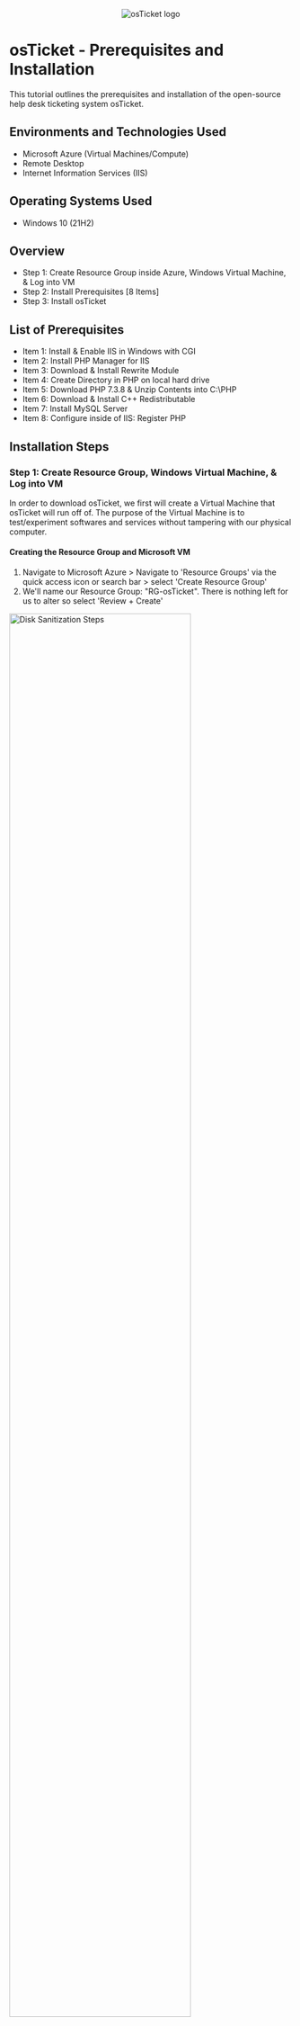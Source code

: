 <p align="center">
<img src="https://i.imgur.com/Clzj7Xs.png" alt="osTicket logo"/>
</p>

<h1>osTicket - Prerequisites and Installation</h1>
This tutorial outlines the prerequisites and installation of the open-source help desk ticketing system osTicket.<br />


<h2>Environments and Technologies Used</h2>

- Microsoft Azure (Virtual Machines/Compute)
- Remote Desktop
- Internet Information Services (IIS)

<h2>Operating Systems Used </h2>

- Windows 10</b> (21H2)

<h2>Overview</h2>

- Step 1: Create Resource Group inside Azure, Windows Virtual Machine, & Log into VM
- Step 2: Install Prerequisites [8 Items]
- Step 3: Install osTicket

<h2>List of Prerequisites</h2>

- Item 1: Install & Enable IIS in Windows with CGI
- Item 2: Install PHP Manager for IIS
- Item 3: Download & Install Rewrite Module
- Item 4: Create Directory in PHP on local hard drive
- Item 5: Download PHP 7.3.8 & Unzip Contents into C:\PHP
- Item 6: Download & Install C++ Redistributable
- Item 7: Install MySQL Server
- Item 8: Configure inside of IIS: Register PHP
 
<h2>Installation Steps</h2>

<h3>Step 1: Create Resource Group, Windows Virtual Machine, & Log into VM</h3>

<p>In order to download osTicket, we first will create a Virtual Machine that osTicket will run off of. The purpose of the Virtual Machine is to test/experiment softwares and services without tampering with our physical computer.</p>

<h4>Creating the Resource Group and Microsoft VM</h4>

1. Navigate to Microsoft Azure > Navigate to 'Resource Groups' via the quick access icon or search bar > select 'Create Resource Group'
2. We'll name our Resource Group: "RG-osTicket". There is nothing left for us to alter so select 'Review + Create'


<img src="https://i.imgur.com/a5aZTph.png" height="80%" width="80%" alt="Disk Sanitization Steps"/>

3. Navigate to 'Virtual Machines' within Azure via quick access icon or search bar > select 'Create Virtual Machine'
4. Within the Virtual Machine portal, we will make the following changes:

- Pick the resource group we just created: RG-osTicket
- Name of Virtual Machine: VM-osTicket
- Image: Windows 10 Pro, version 22H2 - x64 Gen2
- Size: 2-4 vcpus (4vcpu is okay since we’re only using 1 virtual machine and thus is free to utilize all power)
- Username/password of choice: Example username: darinstathos (Remember this username/password for later when logging into VM)
- Check Licensing Box: [X] ‘I confirm I have an eligible Windows 10/11 license with multi-tenant hosting rights.’
- Select 'Next: Disks >', 'Next: Networking >': Beside Virtual Network: We don't have a virtual network yet so Azure automatically created on for us 
- Select 'Review + Create'

<img src="https://i.imgur.com/rvLruq8.png" height="80%" width="80%" alt="Disk Sanitization Steps"/>
<img src="https://i.imgur.com/4bVd96u.png" height="80%" width="80%" alt="Disk Sanitization Steps"/>
<img src="https://i.imgur.com/DKNGchW.png" height="80%" width="80%" alt="Disk Sanitization Steps"/>

<br>

<h4>Logging into our Virtual Machine</h4>

<p>We want to access the virtual machine we just created so we can install osTicket onto our virtual machine.</p>

1. We need to copy the Public IP Address of VM-osTicket: Navigate to Azure > ‘Virtual Machines’ > VM-osTicket > Overview: Copy Public IP address to clipboard

<img src="https://i.imgur.com/nT3i4AO.png" height="80%" width="80%" alt="Disk Sanitization Steps"/>

2. WindowsOS vs MacOS:

- If you’re using Windows, click the ‘Start’ menu (Windows Icon) on desktop > search bar > Remote Desktop Connection
- This is done from the perspective of MacOS, so open/download application: Microsoft Remote Desktop > Add PC > paste Public IP Address > input ‘username/password’ from when we created the VM. (example: darinstathos)
 
<img src="https://i.imgur.com/89ySFdY.png" height="80%" width="80%" alt="Disk Sanitization Steps"/>
<img src="https://i.imgur.com/K956piz.png" height="80%" width="80%" alt="Disk Sanitization Steps"/>

<br> 

<h3>Step 2: Install Prerequisites [8 Items]</h3>  

<h4>Item 1: Install & Enable IIS in Windows with CGI</h4>

<strong>What is IIS (Internet Information Services)?</strong>

<p>IIS (Internet Information Services) is a web server software developed by Microsoft for Windows operating systems. It allows you to host and serve websites, web applications, and other web services on your Windows-based computer. IIS provides the infrastructure and tools necessary to handle HTTP requests, manage web content, and support various web technologies, making it easier to publish and manage websites on Windows servers. We need to set up IIS because osTicket runs out of a website and thus requires extra support.</p>

1. Within our Windows Virtual Machinne, right-click the 'Start Menu" (Windows icon on desktop) > select 'Run' > type 'Control' for Control Panel

<img src="https://i.imgur.com/9VWSZ5X.png" height="80%" width="80%" alt="Disk Sanitization Steps"/>

2. Select 'Programs' > Select 'Turn Windows Features On & Off'

<img src="https://i.imgur.com/VBDY12c.png" height="80%" width="80%" alt="Disk Sanitization Steps"/>

3. Enable [X] Internet Information Services > Expand [+] for 'World Wide Web Services' > Expand [+] for 'Application Developer' > [X] check 'CGI' 

<img src="https://i.imgur.com/LBwOY9T.png" height="80%" width="80%" alt="Disk Sanitization Steps"/>


<Strong>Why do we need CGI and what is PHP?</strong>

<p>This is because CGI allows us to install PHP Manager later and PHP is needed for osTicket. CGI (Common Gateway Interface) needs to be enabled on IIS (Internet Information Services) in order to install osTicket because osTicket relies on CGI scripts to process and handle certain web requests. CGI is a standard protocol that allows web servers like IIS to interact with external programs or scripts to generate dynamic content. PHP is a server-side scripting language that is widely used for web development. It is needed to run osTicket because osTicket is written in PHP and relies on PHP for its functionality. PHP allows osTicket to dynamically generate web pages, process form submissions, interact with databases, and perform various other tasks necessary for its ticketing system. It provides the underlying scripting capabilities that osTicket relies on to handle user interactions, store ticket data, and generate the appropriate responses.</p>

4. We can check that everything is working correctly by typing '127.0.0.1' into the search bar on Microsoft Edge within the VM. We can see that the default Internet Information Services webpage loads. 

<strong>Why type 127.0.0.1?</Strong>
<p>Typing '127.0.0.1' allows us to access the loopback address on our local machine. The loopback address refers to the computer itself, allowing you to access the web server or any other services running on your own machine.</p>

<img src="https://i.imgur.com/3LQN7NK.png" height="80%" width="80%" alt="Disk Sanitization Steps"/>


<br>

<h4>Item 2: Install PHP Manager for IIS</h4>

[LINK XXX -- MAKE OWN FILE WITH DOWNLOADS]

<Strong>What is PHP Manager and why is it needed for IIS/Installing osTicket later?</strong>

<p>PHP Manager is an IIS (Internet Information Services) extension for managing PHP installations on Windows servers. It is needed for installing osTicket because osTicket is written in PHP and requires a properly configured PHP environment to run.</p>

1. Use the link provided: click and download PHP manager
2. Navigate to Windows File Explorer > Downloads: it should appear there 
3. Open and install PHP manager with all default settings. Select: ‘I Agree’

<img src="https://i.imgur.com/SysOwcw.png" height="80%" width="80%" alt="Disk Sanitization Steps"/>
<img src="https://i.imgur.com/PsEKT5c.png" height="80%" width="80%" alt="Disk Sanitization Steps"/>

<br>

<h4>Item 3: Download & Install Rewrite Module</h4>

[LINK XXX -- MAKE OWN FILE WITH DOWNLOADS]

<Strong>What is a Rewrite Module and why is it needed for osTicket?</strong>

<p>osTicket requires the Rewrite Module to be installed in order to utilize URL rewriting capabilities provided by the web server. URL rewriting is a technique that allows the modification of incoming request URLs, which can be helpful for creating user-friendly and search engine optimized URLs.

The Rewrite Module, typically used with IIS (Internet Information Services), enables osTicket to transform complex or dynamic URLs into more concise and meaningful ones. This enhances the usability and aesthetics of the URLs while ensuring proper navigation and linking within the osTicket system.

By leveraging the Rewrite Module, osTicket can achieve URL structures that are easier to read, remember, and share. It improves the user experience, search engine visibility, and overall accessibility of osTicket's support ticketing system.</p>

1. Use the link provided: click and download the Rewrite Module
2. Navigate to Windows File Explorer > Downloads: it should appear there
3. Open the Application > Agree to it > Install & Close

<img src="https://i.imgur.com/jaKOscc.png" height="80%" width="80%" alt="Disk Sanitization Steps"/>
<img src="https://i.imgur.com/HH47Fxf.png" height="80%" width="80%" alt="Disk Sanitization Steps"/>

<br>

<h4>Item 4: Create Directory for PHP on the local hard drive</h4>

We want to create a PHP folder on the root of the C: Drive. This is because later we will download PHP and extract the contents into this folder. 

1. Open 'File Explorer' > select 'My PC' > Click 'C: Drive'
2. Right click inside of the C:Drive > 'New' > 'Folder' > name the folder 'PHP'

<img src="https://i.imgur.com/j6OCAhm.png" height="80%" width="80%" alt="Disk Sanitization Steps"/>
<img src="https://i.imgur.com/uVpTK8b.png" height="80%" width="80%" alt="Disk Sanitization Steps"/>

<br> 

<h4>Item 5: Download PHP 7.3.8 and Unzip Contents into C:\PHP</h4> 

[LINK XXX -- MAKE OWN FILE WITH DOWNLOADS]
 
 <Strong>Why is PHP needed for osTicket again?</strong>
 
 <p>PHP is needed for osTicket because it is the programming language in which osTicket is built. It enables osTicket to dynamically generate web pages, process form submissions, interact with databases, and provide the necessary functionality for a support ticketing system. Without PHP, osTicket would not be able to operate and deliver its ticket management capabilities to users.</p>
 
 1. Use the link provided: click and download the PHP 7.3.8 [Leave all the files as they are, just download it straight away]
 
 **Side note: If this comes up when downloading, select 'Keep' and 'Keep All'
 
<img src="https://i.imgur.com/DJmEXEB.png" height="80%" width="80%" alt="Disk Sanitization Steps"/>
 
 2. Naviagte to 'Downloads' in File Explorer > Right-click: 'Extract All'
 3. When it wants a destination to extract the contents in, we want to unzip into C:PHP folder: Click 'Browse' > 
 4. This PC > C: Drive > select 'PHP folder > 'Extract"

<img src="https://i.imgur.com/DJmEXEB.png" height="80%" width="80%" alt="Disk Sanitization Steps"/>
<img src="https://i.imgur.com/DJmEXEB.png" height="80%" width="80%" alt="Disk Sanitization Steps"/>

<br>

 <h4>Item 6: Download & Install C++ Restributable</h4>
 
 [LINK XXX -- MAKE OWN FILE WITH DOWNLOADS]
 
 <Strong>Why do we need to install Microsoft C++ Restributable in order to use osTicket?</strong>
 
<p>Microsoft C++ Redistributable software is required for installing osTicket because osTicket is built using the C++ programming language and relies on specific components provided by the Microsoft Visual C++ Redistributable packages. These packages contain essential runtime components and libraries necessary for osTicket to run smoothly and without compatibility issues. Installing the appropriate Redistributable software ensures that the required C++ dependencies are available on the system, enabling osTicket to function properly.</p>
 
1. Use the link provided: click and download VC Redist
2. Open ‘File Explorer’ > Downloads > double click to open > Agree & Install

<img src="https://i.imgur.com/DJmEXEB.png" height="80%" width="80%" alt="Disk Sanitization Steps"/>
<img src="https://i.imgur.com/DJmEXEB.png" height="80%" width="80%" alt="Disk Sanitization Steps"/>

<br>

<h4>Item 7: Install MySQL Server</h4>

 [LINK XXX -- MAKE OWN FILE WITH DOWNLOADS]
 
 <strong>What is MySQL and why is it needed to install osTicket?</strong>
 
 <p>MySQL is an open-source relational database management system (RDBMS) that is used to store and manage data. It is needed to install osTicket because osTicket requires a database to store ticket information, user data, and other related data. MySQL provides the backend storage and retrieval capabilities necessary for osTicket's ticketing system to function effectively and securely.</p>
 
 1. Use the link provided: click and download MySQL
 2. Follow the installation process. The things to take note of are:
 
 - Select 'Typical Install'
 - When the Config Wizard pops up: select 'Standard Configuration'
 - For credentials, the username is: 'root' and create a password. Password will be used later when registering/signing up for osTicket: Example password: 'Password1'
 - Select 'Execute' & 'Finish'

<img src="https://i.imgur.com/DJmEXEB.png" height="80%" width="80%" alt="Disk Sanitization Steps"/>
<img src="https://i.imgur.com/DJmEXEB.png" height="80%" width="80%" alt="Disk Sanitization Steps"/>

<br> 

<h4>Item 8: Configure IIS as Admin & Register PHP</h4>

<Strong>Why do we need to register PHP?</strong>

<p>We have downloaded PHP onto our machine, but it's not in a position to where it can be recognized by osTicket yet. Registering PHP on PHP Manager before installing osTicket is necessary to ensure that the correct PHP version and configuration are set up for osTicket. By registering PHP, PHP Manager can identify and manage the installed PHP version, extensions, and settings specific to osTicket's requirements. This ensures compatibility, performance, and proper functioning of osTicket within the IIS (Internet Information Services) environment, allowing the ticketing system to operate smoothly.</p>

1. Navigate to search bar on Windows desktop > Type 'IIS' > Right-click to 'Run As Administrator'
2. Double-click PHP manager > select 'Register New PHP Version'
3. Click the three dots icon to browse > click 'PHP' folder > PHP-CGI > select 'OK'
4. Select the VM were using within IIS > click 'Restart' (This is so the system can restart and reset with PHP now added. It is good practice to do so)

<img src="https://i.imgur.com/DJmEXEB.png" height="80%" width="80%" alt="Disk Sanitization Steps"/>
<img src="https://i.imgur.com/DJmEXEB.png" height="80%" width="80%" alt="Disk Sanitization Steps"/>
<img src="https://i.imgur.com/DJmEXEB.png" height="80%" width="80%" alt="Disk Sanitization Steps"/>
<img src="https://i.imgur.com/DJmEXEB.png" height="80%" width="80%" alt="Disk Sanitization Steps"/>

<br>

<h3>Step 3: Install osTicket</h3>

[LINK XXX -- MAKE OWN FILE WITH DOWNLOADS]

<Strong>What is osTicket and why is it useful?</strong>
osTicket is a popular open-source ticketing system that helps organizations efficiently manage customer support and inquiries. It provides a centralized platform for capturing, tracking, and resolving customer tickets, ensuring timely and effective communication. osTicket offers features such as ticket assignment, email integration, knowledge base, customizable forms, and reporting, making it useful for streamlining support processes, improving customer satisfaction, and maintaining organized customer interactions.

<h4>Downloading osTicket and Setting up IIS</h4>

1. Use the Download Link provided > Download osTicket 
2. Open 'File Explorer' > Open two Windows of File Explorer. Our goal is to Extract and Copy “Upload” folder to c:\inetpub\wwwroot:

- File Explorer 1: Navigate to 'Downloads' > osTicket > Double-click to unzip contents > You’ll see ‘Upload Folder’
- File Explorer 2: My PC > C: Drive > Inetpub > wwwroot

3. Drag and drop 'Upload' folder in wwwroot
4. Rename ‘Upload’ folder to ‘osTicket’: Right-click ‘Upload’ Folder > Rename > Rename to “osTicket”
5. Go back to IIS to now load osTicket website: search 'IIS' on Windows search bar > Right-click to 'Run as Administrator' > click 'VM-osTicket' > select 'Restart'
6. Inside of IIS: Navigate to 'VM-osTicket' > Expand [+] Sites > Expand [+] Default Web Site > Select "osTicket" > Select “Browse *:80” on the right

<p> We can see that the osTicket website has loaded! However, there are some items signaled by red X's. We're going to enable some extensions.</p>

<img src="https://i.imgur.com/DJmEXEB.png" height="80%" width="80%" alt="Disk Sanitization Steps"/>
<img src="https://i.imgur.com/DJmEXEB.png" height="80%" width="80%" alt="Disk Sanitization Steps"/>
<img src="https://i.imgur.com/DJmEXEB.png" height="80%" width="80%" alt="Disk Sanitization Steps"/>
<img src="https://i.imgur.com/DJmEXEB.png" height="80%" width="80%" alt="Disk Sanitization Steps"/>

<br>

<h4>Enabling IIS Extensions</h4>

1. Navigate back to 'IIS' > Select "VM-osTicket" > Expand [+] 'Sites' > Expand [+] 'Default Web Site' > Select 'osTicket' > select 'PHP Manager' 
2. Select 'Enable or disable an extension'
3. Enable the following extensions:

- Enable: php_imap.dll
- Enable: php_intl.dll
- Enable: php_opcache.dll

4. Go back to osTicket in browser > Refresh > notice how some of the red X’s turned green

<img src="https://i.imgur.com/DJmEXEB.png" height="80%" width="80%" alt="Disk Sanitization Steps"/>
<img src="https://i.imgur.com/DJmEXEB.png" height="80%" width="80%" alt="Disk Sanitization Steps"/>
<img src="https://i.imgur.com/DJmEXEB.png" height="80%" width="80%" alt="Disk Sanitization Steps"/>
 
<br>

<h4>Rename: ost-config.php & Changing Access Permissions</h4>

<p>Our goal is to change "C:\inetpub\wwwroot\osTicket\include\ost-sampleconfig.php" into "C:\inetpub\wwwroot\osTicket\include\ost-config.php", essentially taking out the word "Sample"</p>

1. Navigate to 'File Explorer' > 'This PC' > C:Drive > 'inetpub' > 'wwwroot' > osTicket > 'include' folder
2. Scroll down within the 'include' folder until you find “ost-sampleconfig.php”
3. Rename to ost-config (erasing the word “sample”): Right-click the file name > Rename 

<img src="https://i.imgur.com/DJmEXEB.png" height="80%" width="80%" alt="Disk Sanitization Steps"/>
<img src="https://i.imgur.com/DJmEXEB.png" height="80%" width="80%" alt="Disk Sanitization Steps"/>

<br>

<p>osTicket needs to interact with this file in order to run. We don’t know what user its going to use, so we’re going to set the file permissions so anyone can access it so that there are no issues in trying to deploy/use osTicket due to user authentication and permissions:</p>

4. Right-click 'ost-config' file > Select 'Properties' > 'Security' > 'Advanced'
5. Select 'Disable inheritance' (so it stops inheriting permissions from the parent) > Select 'Remove all permissions'
6. To add permissions: select 'Add' > 'Select a principal' > type 'Everyone' & 'Check Names'> select 'Full Control' > 'Apply' & 'OK'

<p>Now everyone has permissions to ost-config</p>

<img src="https://i.imgur.com/DJmEXEB.png" height="80%" width="80%" alt="Disk Sanitization Steps"/>
<img src="https://i.imgur.com/DJmEXEB.png" height="80%" width="80%" alt="Disk Sanitization Steps"/>
<img src="https://i.imgur.com/DJmEXEB.png" height="80%" width="80%" alt="Disk Sanitization Steps"/>
<img src="https://i.imgur.com/DJmEXEB.png" height="80%" width="80%" alt="Disk Sanitization Steps"/>


<h4>Continue Setting Up osTicket in the Browser</h4>

1. In the browser, select "Continue" 
2. Fill out the fields: Examples below: (darin@helper.com is a fake email)
3. Install Heidi SQL: [LINKKKKKKK]

<strong>What is Heidi SQL?</strong>
<p>HeidiSQL is a user-friendly program that helps you manage and work with databases. It provides a graphical interface where you can connect to your databases, view and edit data, and perform various tasks without writing complex commands. It's a useful tool for developers and database administrators who want to interact with databases easily and efficiently. It allows us to communicate with the database we installed earlier: MySQL so that we can easily set up a database that osTicket can use.</p>

- Download Heidi SQL using the link above > Open in 'Downloads' within File Explorer
- Select 'Next' on everything > 'Install' > 'Finish'
- Another window of ‘Launch Heidi’ will open: Click ‘New’ cause were going to create a new connection to Database
- The username: 'root', password: 'Password1' (We created these when we downloaded mySQL server) > select 'Open'
- Now we have our connection to mySQL server: > Create a new database called “osTicket”

<img src="https://i.imgur.com/DJmEXEB.png" height="80%" width="80%" alt="Disk Sanitization Steps"/>
<img src="https://i.imgur.com/DJmEXEB.png" height="80%" width="80%" alt="Disk Sanitization Steps"/>
<img src="https://i.imgur.com/DJmEXEB.png" height="80%" width="80%" alt="Disk Sanitization Steps"/>

4. We can now finish setting up osTicket in the browser:

- Username: root, Password: 'Password1' (for example purposes)
- Database name: 'osTicket' (This was just created in HeidiSQL)
- Select 'Install Now"

<img src="https://i.imgur.com/DJmEXEB.png" height="80%" width="80%" alt="Disk Sanitization Steps"/>

<br>

<h4>Clean Up</h4>

1. We need to delete the 'Set Up' folder in C:\inetpub\wwwroot\osTicket\setup

- Navigate to 'File Explorer' > 'My PC' > C: Drive > 'inetpub' > 'wwwroot' > 'osTicket' > 'Set Up' folder > Right-click to Delete 

2. Set Permissions to “Read Only" within C:\inetpub\wwwroot\osTicket\include\ost-config.php

- Navigate to 'File Explorer' > 'My PC' > C: Drive > 'inetpub' > 'wwwroot' > 'osTicket' > 'Include' folder > Select 'ost-config'
- Right-click 'ost-config' > select 'Properties'
- select 'Security' at the top > select 'Advanced'
- select 'Everyone' > select 'Edit'
- Uncheck [ ] 'Full Control', 'Modify', 'Read & Execute' so that we only have 'Read' remains

<img src="https://i.imgur.com/DJmEXEB.png" height="80%" width="80%" alt="Disk Sanitization Steps"/>
<img src="https://i.imgur.com/DJmEXEB.png" height="80%" width="80%" alt="Disk Sanitization Steps"/>
<img src="https://i.imgur.com/DJmEXEB.png" height="80%" width="80%" alt="Disk Sanitization Steps"/>

<br>

<h4>Testing Log In</h4>

There are two URL's:

- Admin Login: http://localhost/osTicket/scp/login.php
- End-User Login (where people can create tickets): http://localhost/osTicket/

1. Click the Admin Login link
2. Input the username/email & password created when signing up for osTicket earlier:

- Example: username: darin_admin

Congrats! We've successfully installed osTicket!

<img src="https://i.imgur.com/DJmEXEB.png" height="80%" width="80%" alt="Disk Sanitization Steps"/>
<img src="https://i.imgur.com/DJmEXEB.png" height="80%" width="80%" alt="Disk Sanitization Steps"/>







